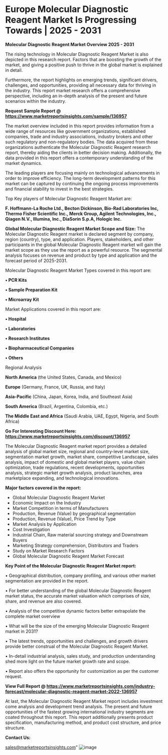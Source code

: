 # Europe Molecular Diagnostic Reagent Market Is Progressing Towards | 2025 - 2031

<Strong> Molecular Diagnostic Reagent Market Overview 2025 - 2031</strong>

The rising technology in Molecular Diagnostic Reagent Market is also depicted in this research report. Factors that are boosting the growth of the market, and giving a positive push to thrive in the global market is explained in detail.

Furthermore, the report highlights on emerging trends, significant drivers, challenges, and opportunities, providing all necessary data for thriving in the industry. This report market research offers a comprehensive perspective, including an in-depth analysis of the present and future scenarios within the industry.

<strong>Request Sample Report @ <a href=https://www.marketreportsinsights.com/sample/136957>https://www.marketreportsinsights.com/sample/136957</a></strong>

The market overview included in this report provides information from a wide range of resources like government organizations, established companies, trade and industry associations, industry brokers and other such regulatory and non-regulatory bodies. The data acquired from these organizations authenticate the Molecular Diagnostic Reagent research report, thereby aiding the clients in better decision making. Additionally, the data provided in this report offers a contemporary understanding of the market dynamics.

The leading players are focusing mainly on technological advancements in order to improve efficiency. The long-term development patterns for this market can be captured by continuing the ongoing process improvements and financial stability to invest in the best strategies.

Top Key players of Molecular Diagnostic Reagent Market are:

<strong>F. Hoffmann-La Roche Ltd., Becton Dickinson, Bio-Rad Laboratories Inc, Thermo Fisher Scientific Inc., Merck Group, Agilent Technologies, Inc., Qiagen N.V., Illumina, Inc., DiaSorin S.p.A, Hologic Inc.</strong>

<strong><b>Global Molecular Diagnostic Reagent Market Scope and Size:</b></strong>
The Molecular Diagnostic Reagent market is declared segment by company, region (country), type, and application. Players, stakeholders, and other participants in the global Molecular Diagnostic Reagent market will gain the market scope as they use the report as a powerful resource. The segmental analysis focuses on revenue and product by type and application and the forecast period of 2025-2031.

Molecular Diagnostic Reagent Market Types covered in this report are:

<strong>• PCR Kits

• Sample Preparation Kit

• Microarray Kit</strong>

Market Applications covered in this report are:

<strong>• Hospital

• Laboratories

• Research Institutes

• Biopharmaceutical Companies

• Others</strong> 

Regional Analysis

<strong>North America</strong> (the United States, Canada, and Mexico)

<strong>Europe</strong> (Germany, France, UK, Russia, and Italy)

<strong>Asia-Pacific</strong> (China, Japan, Korea, India, and Southeast Asia)

<strong>South America</strong> (Brazil, Argentina, Colombia, etc.)

<strong>The Middle East and Africa</strong> (Saudi Arabia, UAE, Egypt, Nigeria, and South Africa)

<strong>Go For Interesting Discount Here: <a href=https://www.marketreportsinsights.com/discount/136957>https://www.marketreportsinsights.com/discount/136957</a></strong>

The Molecular Diagnostic Reagent market report provides a detailed analysis of global market size, regional and country-level market size, segmentation market growth, market share, competitive Landscape, sales analysis, impact of domestic and global market players, value chain optimization, trade regulations, recent developments, opportunities analysis, strategic market growth analysis, product launches, area marketplace expanding, and technological innovations.

<strong><b>Major factors covered in the report:</b></strong>
<ul>
  <li>Global Molecular Diagnostic Reagent Market </li>
  <li>Economic Impact on the Industry</li>
  <li>Market Competition in terms of Manufacturers</li>
  <li>Production, Revenue (Value) by geographical segmentation</li>
  <li>Production, Revenue (Value), Price Trend by Type</li>
  <li>Market Analysis by Application</li>
  <li>Cost Investigation</li>
  <li>Industrial Chain, Raw material sourcing strategy and Downstream Buyers</li>
  <li>Marketing Strategy comprehension, Distributors and Traders</li>
  <li>Study on Market Research Factors</li>
  <li>Global Molecular Diagnostic Reagent Market Forecast</li>
</ul>

<strong><b>Key Point of the Molecular Diagnostic Reagent Market report:</b></strong>

• Geographical distribution, company profiling, and various other market segmentation are provided in the report.

• For better understanding of the global Molecular Diagnostic Reagent market status, the accurate market valuation which comprises of size, share, and revenue are also covered.

• Analysis of the competitive dynamic factors better extrapolate the complete market overview

• What will be the size of the emerging Molecular Diagnostic Reagent market in 2031?

• The latest trends, opportunities and challenges, and growth drivers provide better construal of the Molecular Diagnostic Reagent Market.

• In-detail industrial analysis, sales study, and production understanding shed more light on the future market growth rate and scope.

• Report also offers the opportunity for customization as per the customer request.

<strong><b>View Full Report @ <a href=https://www.marketreportsinsights.com/industry-forecast/molecular-diagnostic-reagent-market-2022-136957>https://www.marketreportsinsights.com/industry-forecast/molecular-diagnostic-reagent-market-2022-136957</a></b></strong>


At last, the Molecular Diagnostic Reagent Market report includes investment come analysis and development trend analysis. The present and future opportunities of the fastest growing international industry segments are coated throughout this report. This report additionally presents product specification, manufacturing method, and product cost structure, and price structure.

<strong>Contact Us:</strong>

sales@marketreportsinsights.com"
![image](https://github.com/user-attachments/assets/cebde499-aecb-4325-b92b-52defd371e60)
